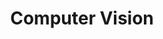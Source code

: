 ---
title: Computer Vision
summary: Contains posts related to traditional computer vision techniques
description: This section only contains posts related to traditional computer vision techniques. Traditional computer vision techniques involve methods and algorithms that do not rely on deep learning or neural networks. Instead, they use classical approaches to process and analyze images. 
---